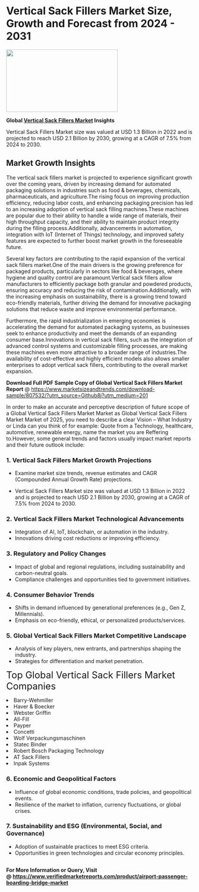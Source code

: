 <H1>Vertical Sack Fillers Market Size, Growth and Forecast from 2024 - 2031</H1><img class="aligncenter size-medium wp-image-584254" src="https://thirdeyenews.in/wp-content/uploads/2024/09/Global-Market-Research-300x168.jpeg" alt="" width="300" height="168" /><p><strong>Global&nbsp;<a href="https://www.marketsizeandtrends.com/download-sample/807532/?utm_source=Github8j?utm_medium=201">Vertical Sack Fillers Market</a> Insights</strong></p><p>Vertical Sack Fillers Market size was valued at USD 1.3 Billion in 2022 and is projected to reach USD 2.1 Billion by 2030, growing at a CAGR of 7.5% from 2024 to 2030.</p><p><h2>Market Growth Insights</h2> <p>The vertical sack fillers market is projected to experience significant growth over the coming years, driven by increasing demand for automated packaging solutions in industries such as food & beverages, chemicals, pharmaceuticals, and agriculture.The rising focus on improving production efficiency, reducing labor costs, and enhancing packaging precision has led to an increasing adoption of vertical sack filling machines.These machines are popular due to their ability to handle a wide range of materials, their high throughput capacity, and their ability to maintain product integrity during the filling process.Additionally, advancements in automation, integration with IoT (Internet of Things) technology, and improved safety features are expected to further boost market growth in the foreseeable future.</p> <p>Several key factors are contributing to the rapid expansion of the vertical sack fillers market.One of the main drivers is the growing preference for packaged products, particularly in sectors like food & beverages, where hygiene and quality control are paramount.Vertical sack fillers allow manufacturers to efficiently package both granular and powdered products, ensuring accuracy and reducing the risk of contamination.Additionally, with the increasing emphasis on sustainability, there is a growing trend toward eco-friendly materials, further driving the demand for innovative packaging solutions that reduce waste and improve environmental performance.</p> <p>Furthermore, the rapid industrialization in emerging economies is accelerating the demand for automated packaging systems, as businesses seek to enhance productivity and meet the demands of an expanding consumer base.Innovations in vertical sack fillers, such as the integration of advanced control systems and customizable filling processes, are making these machines even more attractive to a broader range of industries.The availability of cost-effective and highly efficient models also allows smaller enterprises to adopt vertical sack fillers, contributing to the overall market expansion.</p> <p><span class=""><strong>Download Full PDF Sample Copy of Global Vertical Sack Fillers Market Report</strong> @ <a href="https://www.marketsizeandtrends.com/download-sample/807532/?utm_source=Github8j?utm_medium=201" target="_blank">https://www.marketsizeandtrends.com/download-sample/807532/?utm_source=Github8j?utm_medium=201</a></span></p><p>In order to make an accurate and perceptive description of future scope of a Global&nbsp;Vertical Sack Fillers Market Market as Global&nbsp;Vertical Sack Fillers Market Market of 2025, you need to describe a clear Vision &ndash; What Industry or Linda can you think of for example: Quote from a Technology, healthcare, automotive, renewable energy, name the market you are Reffering to.However, some general trends and factors usually impact market reports and their future outlook include:</p><h3>1.&nbsp;<strong>Vertical Sack Fillers Market Growth Projections</strong></h3><ul><li>Examine market size trends, revenue estimates and CAGR (Compounded Annual Growth Rate) projections.</li><li><p>Vertical Sack Fillers Market size was valued at USD 1.3 Billion in 2022 and is projected to reach USD 2.1 Billion by 2030, growing at a CAGR of 7.5% from 2024 to 2030.</p></li></ul><h3>2.&nbsp;<strong>Vertical Sack Fillers Market Technological Advancements</strong></h3><ul><li>Integration of AI, IoT, blockchain, or automation in the industry.</li><li>Innovations driving cost reductions or improving efficiency.</li></ul><h3>3.&nbsp;<strong>Regulatory and Policy Changes</strong></h3><ul><li>Impact of global and regional regulations, including sustainability and carbon-neutral goals.</li><li>Compliance challenges and opportunities tied to government initiatives.</li></ul><h3>4.&nbsp;<strong>Consumer Behavior Trends</strong></h3><ul><li>Shifts in demand influenced by generational preferences (e.g., Gen Z, Millennials).</li><li>Emphasis on eco-friendly, ethical, or personalized products/services.</li></ul><h3>5.&nbsp;<strong>Global Vertical Sack Fillers Market Competitive Landscape</strong></h3><ul><li>Analysis of key players, new entrants, and partnerships shaping the industry.</li><li>Strategies for differentiation and market penetration.</li></ul><p data-pm-slice="1 1 []"><span style="color: inherit; font-family: inherit; font-size: 25px;">Top Global Vertical Sack Fillers Market Companies</span></p><div class="" data-test-id=""><p><li>Barry-Wehmiller</li><li> Haver & Boecker</li><li> Webster Griffin</li><li> All-Fill</li><li> Payper</li><li> Concetti</li><li> Wolf Verpackungsmaschinen</li><li> Statec Binder</li><li> Robert Bosch Packaging Technology</li><li> AT Sack Fillers</li><li> Inpak Systems</li></p></div><h3>6.&nbsp;<strong>Economic and Geopolitical Factors</strong></h3><ul><li>Influence of global economic conditions, trade policies, and geopolitical events.</li><li>Resilience of the market to inflation, currency fluctuations, or global crises.</li></ul><h3>7.&nbsp;<strong>Sustainability and ESG (Environmental, Social, and Governance)</strong></h3><ul><li>Adoption of sustainable practices to meet ESG criteria.</li><li>Opportunities in green technologies and circular economy principles.</li></ul><h2><strong style="font-size: 14px;">For More Information or Query, Visit @&nbsp;</strong><a style="background-color: #ffffff; font-size: 14px;" href="https://www.marketsizeandtrends.com/report/vertical-sack-fillers-market/" target="_blank">https://www.verifiedmarketreports.com/product/airport-passenger-boarding-bridge-market</a></h2>